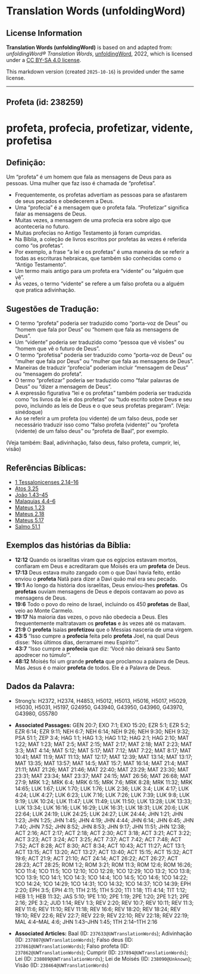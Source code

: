 # Translation Words (unfoldingWord)

## License Information

**Translation Words (unfoldingWord)** is based on and adapted from: _unfoldingWord® Translation Words_, [unfoldingWord](https://unfoldingword.org/utw), 2022, which is licensed under a [CC BY-SA 4.0 license](https://creativecommons.org/licenses/by-sa/4.0/legalcode.en).

This markdown version (created `2025-10-16`) is provided under the same license.



--------------------------------

## Profeta (id: 238259)

profeta, profecia, profetizar, vidente, profetisa
=================================================

Definição:
----------

Um “profeta” é um homem que fala as mensagens de Deus para as pessoas. Uma mulher que faz isso é chamada de “profetisa”.

* Frequentemente, os profetas advertiam as pessoas para se afastarem de seus pecados e obedecerem a Deus.
* Uma “profecia” é a mensagem que o profeta fala. “Profetizar” significa falar as mensagens de Deus.
* Muitas vezes, a mensagem de uma profecia era sobre algo que aconteceria no futuro.
* Muitas profecias no Antigo Testamento já foram cumpridas.
* Na Bíblia, a coleção de livros escritos por profetas às vezes é referida como “os profetas”.
* Por exemplo, a frase “a lei e os profetas” é uma maneira de se referir a todas as escrituras hebraicas, que também são conhecidas como o “Antigo Testamento”.
* Um termo mais antigo para um profeta era “vidente” ou “alguém que vê”.
* Às vezes, o termo “vidente” se refere a um falso profeta ou a alguém que pratica adivinhação.

Sugestões de Tradução:
----------------------

* O termo “profeta” poderia ser traduzido como “porta\-voz de Deus” ou “homem que fala por Deus” ou “homem que fala as mensagens de Deus”.
* Um “vidente” poderia ser traduzido como “pessoa que vê visões” ou “homem que vê o futuro de Deus”.
* O termo “profetisa” poderia ser traduzido como “porta\-voz de Deus” ou “mulher que fala por Deus” ou “mulher que fala as mensagens de Deus”.
* Maneiras de traduzir “profecia” poderiam incluir “mensagem de Deus” ou “mensagem do profeta”.
* O termo “profetizar” poderia ser traduzido como “falar palavras de Deus” ou “dizer a mensagem de Deus”.
* A expressão figurativa “lei e os profetas” também poderia ser traduzida como “os livros da lei e dos profetas” ou “tudo escrito sobre Deus e seu povo, incluindo as leis de Deus e o que seus profetas pregaram”. (Veja: sinédoque)
* Ao se referir a um profeta (ou vidente) de um falso deus, pode ser necessário traduzir isso como “falso profeta (vidente)” ou “profeta (vidente) de um falso deus” ou “profeta de Baal”, por exemplo.

(Veja também: Baal, adivinhação, falso deus, falso profeta, cumprir, lei, visão)

Referências Bíblicas:
---------------------

* [1 Tessalonicenses 2\.14–16](https://ref.ly/1Thess2:14-1Thess2:16)
* [Atos 3\.25](https://ref.ly/Acts3:25)
* [João 1\.43–45](https://ref.ly/John1:43-John1:45)
* [Malaquias 4\.4–6](https://ref.ly/Mal4:4-Mal4:6)
* [Mateus 1\.23](https://ref.ly/Matt1:23)
* [Mateus 2\.18](https://ref.ly/Matt2:18)
* [Mateus 5\.17](https://ref.ly/Matt5:17)
* [Salmo 51\.1](https://ref.ly/Ps51:1)

Exemplos das histórias da Bíblia:
---------------------------------

* **12:12** Quando os israelitas viram que os egípcios estavam mortos, confiaram em Deus e acreditaram que Moisés era um **profeta** de Deus.
* **17:13** Deus estava muito zangado com o que Davi havia feito, então enviou o **profeta** Natã para dizer a Davi quão mal era seu pecado.
* **19:1** Ao longo da história dos israelitas, Deus enviou\-lhes **profetas**. Os **profetas** ouviam mensagens de Deus e depois contavam ao povo as mensagens de Deus.
* **19:6** Todo o povo do reino de Israel, incluindo os 450 **profetas** de Baal, veio ao Monte Carmelo.
* **19:17** Na maioria das vezes, o povo não obedecia a Deus. Eles frequentemente maltratavam os **profetas** e às vezes até os matavam.
* **21:9** O **profeta** Isaías **profetizou** que o Messias nasceria de uma virgem.
* **43:5** “Isso cumpre a **profecia** feita pelo **profeta** Joel, na qual Deus disse: ‘Nos últimos dias, derramarei meu Espírito’”.
* **43:7** “Isso cumpre a **profecia** que diz: ‘Você não deixará seu Santo apodrecer no túmulo’”.
* **48:12** Moisés foi um grande **profeta** que proclamou a palavra de Deus. Mas Jesus é o maior **profeta** de todos. Ele é a Palavra de Deus.

Dados da Palavra:
-----------------

* Strong’s: H2372, H2374, H4853, H5012, H5013, H5016, H5017, H5029, H5030, H5031, H5197, G24950, G43940, G43950, G43960, G43970, G43980, G55780

* **Associated Passages:** GEN 20:7; EXO 7:1; EXO 15:20; EZR 5:1; EZR 5:2; EZR 6:14; EZR 9:11; NEH 6:7; NEH 6:14; NEH 9:26; NEH 9:30; NEH 9:32; PSA 51:1; ZEP 3:4; HAG 1:1; HAG 1:3; HAG 1:12; HAG 2:1; HAG 2:10; MAT 1:22; MAT 1:23; MAT 2:5; MAT 2:15; MAT 2:17; MAT 2:18; MAT 2:23; MAT 3:3; MAT 4:14; MAT 5:12; MAT 5:17; MAT 7:12; MAT 7:22; MAT 8:17; MAT 10:41; MAT 11:9; MAT 11:13; MAT 12:17; MAT 12:39; MAT 13:14; MAT 13:17; MAT 13:35; MAT 13:57; MAT 14:5; MAT 15:7; MAT 16:14; MAT 21:4; MAT 21:11; MAT 21:26; MAT 21:46; MAT 22:40; MAT 23:29; MAT 23:30; MAT 23:31; MAT 23:34; MAT 23:37; MAT 24:15; MAT 26:56; MAT 26:68; MAT 27:9; MRK 1:2; MRK 6:4; MRK 6:15; MRK 7:6; MRK 8:28; MRK 11:32; MRK 14:65; LUK 1:67; LUK 1:70; LUK 1:76; LUK 2:36; LUK 3:4; LUK 4:17; LUK 4:24; LUK 4:27; LUK 6:23; LUK 7:16; LUK 7:26; LUK 7:39; LUK 9:8; LUK 9:19; LUK 10:24; LUK 11:47; LUK 11:49; LUK 11:50; LUK 13:28; LUK 13:33; LUK 13:34; LUK 16:16; LUK 16:29; LUK 16:31; LUK 18:31; LUK 20:6; LUK 22:64; LUK 24:19; LUK 24:25; LUK 24:27; LUK 24:44; JHN 1:21; JHN 1:23; JHN 1:25; JHN 1:45; JHN 4:19; JHN 4:44; JHN 6:14; JHN 6:45; JHN 7:40; JHN 7:52; JHN 8:52; JHN 8:53; JHN 9:17; JHN 11:51; JHN 12:38; ACT 2:16; ACT 2:17; ACT 2:18; ACT 2:30; ACT 3:18; ACT 3:21; ACT 3:22; ACT 3:23; ACT 3:24; ACT 3:25; ACT 7:37; ACT 7:42; ACT 7:48; ACT 7:52; ACT 8:28; ACT 8:30; ACT 8:34; ACT 10:43; ACT 11:27; ACT 13:1; ACT 13:15; ACT 13:20; ACT 13:27; ACT 13:40; ACT 15:15; ACT 15:32; ACT 19:6; ACT 21:9; ACT 21:10; ACT 24:14; ACT 26:22; ACT 26:27; ACT 28:23; ACT 28:25; ROM 1:2; ROM 3:21; ROM 11:3; ROM 12:6; ROM 16:26; 1CO 11:4; 1CO 11:5; 1CO 12:10; 1CO 12:28; 1CO 12:29; 1CO 13:2; 1CO 13:8; 1CO 13:9; 1CO 14:1; 1CO 14:3; 1CO 14:4; 1CO 14:5; 1CO 14:6; 1CO 14:22; 1CO 14:24; 1CO 14:29; 1CO 14:31; 1CO 14:32; 1CO 14:37; 1CO 14:39; EPH 2:20; EPH 3:5; EPH 4:11; 1TH 2:15; 1TH 5:20; 1TI 1:18; 1TI 4:14; TIT 1:12; HEB 1:1; HEB 11:32; JAS 5:10; 1PE 1:10; 2PE 1:19; 2PE 1:20; 2PE 1:21; 2PE 2:16; 2PE 3:2; JUD 1:14; REV 1:3; REV 2:20; REV 10:7; REV 10:11; REV 11:3; REV 11:6; REV 11:10; REV 11:18; REV 16:6; REV 18:20; REV 18:24; REV 19:10; REV 22:6; REV 22:7; REV 22:9; REV 22:10; REV 22:18; REV 22:19; MAL 4:4–MAL 4:6; JHN 1:43–JHN 1:45; 1TH 2:14–1TH 2:16
* **Associated Articles:** Baal (ID: `237633@UWTranslationWords`); Adivinhação (ID: `237807@UWTranslationWords`); Falso deus (ID: `237861@UWTranslationWords`); Falso profeta (ID: `237862@UWTranslationWords`); Cumprir (ID: `237894@UWTranslationWords`); Lei (ID: `238089@UWTranslationWords`); Lei de Moisés (ID: `238090@Unknown`); Visão (ID: `238464@UWTranslationWords`)

